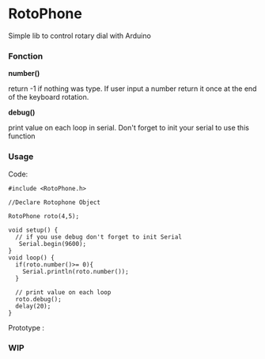 # RotoPhone

Simple lib to control rotary dial with Arduino
### Fonction

**number()**

return -1 if nothing was type. If user input a number return it once at the end of the keyboard rotation.

  **debug()**

print value on each loop in serial. Don't forget to init your serial to use this function



### Usage

Code:
```
#include <RotoPhone.h>

//Declare Rotophone Object

RotoPhone roto(4,5);

void setup() {
  // if you use debug don't forget to init Serial
   Serial.begin(9600);
}
void loop() {
  if(roto.number()>= 0){
    Serial.println(roto.number());
  }

  // print value on each loop
  roto.debug();
  delay(20);
}
```

Prototype :


### WIP

